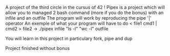 A project of the third circle in the cursus of 42 !
Pipex is a project which will allow you to managed 2 bash command (more if you do the bonus) with an infile and an outfile
The program will work by reproducing the pipe '|' operator
An exemple of what your program will have to do
< file1 cmd1 | cmd2 > file2 -> ./pipex infile "ls -l" "wc -l" outfile

You will learn in this project in particulary fork, pipe and dup

Project finished without bonus 
